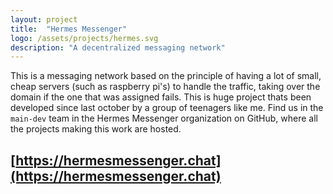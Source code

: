 ```yaml
---
layout: project
title:  "Hermes Messenger"
logo: /assets/projects/hermes.svg
description: "A decentralized messaging network"
---
```


This is a messaging network based on the principle of having a lot of small, cheap servers (such as raspberry pi's) to handle the traffic, taking over the domain if the one that was assigned fails. This is huge project thats been developed since last october by a group of teenagers like me. Find us in the `main-dev` team in the Hermes Messenger organization on GitHub, where all the projects making this work are hosted.

## [https://hermesmessenger.chat](https://hermesmessenger.chat)